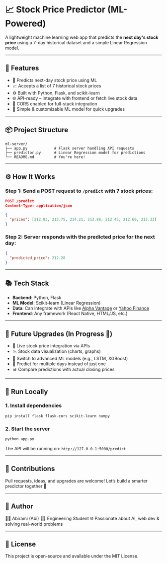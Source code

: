 # 📈 Stock Price Predictor (ML-Powered)

A lightweight machine learning web app that predicts the **next day's stock price** using a 7-day historical dataset and a simple Linear Regression model.

---

## 🚀 Features

* 🔢 Predicts next-day stock price using ML
* 📈 Accepts a list of 7 historical stock prices
* ⚙️ Built with Python, Flask, and scikit-learn
* 🌐 API-ready – integrate with frontend or fetch live stock data
* 🔄 CORS enabled for full-stack integration
* 🧠 Simple & customizable ML model for quick upgrades

---

## 📦 Project Structure

```
ml-server/
├── app.py            # Flask server handling API requests
├── predictor.py      # Linear Regression model for predictions
└── README.md         # You're here!
```

---

## ⚙️ How It Works

### Step 1: Send a POST request to `/predict` with 7 stock prices:

```json
POST /predict
Content-Type: application/json

{
  "prices": [212.93, 213.75, 214.21, 213.88, 212.45, 212.60, 212.33]
}
```

### Step 2: Server responds with the predicted price for the next day:

```json
{
  "predicted_price": 212.28
}
```

---

## 📚 Tech Stack

* **Backend**: Python, Flask
* **ML Model**: Scikit-learn (Linear Regression)
* **Data**: Can integrate with APIs like [Alpha Vantage](https://www.alphavantage.co) or [Yahoo Finance](https://pypi.org/project/yfinance/)
* **Frontend**: Any framework (React Native, HTML/JS, etc.)

---

## 🔮 Future Upgrades (In Progress 🚧)

* 📅 Live stock price integration via APIs
* 📉 Stock data visualization (charts, graphs)
* 🧠 Switch to advanced ML models (e.g., LSTM, XGBoost)
* 💾 Predict for multiple days instead of just one
* 📊 Compare predictions with actual closing prices

---

## 🧪 Run Locally

### 1. Install dependencies

```bash
pip install flask flask-cors scikit-learn numpy
```

### 2. Start the server

```bash
python app.py
```

The API will be running on: `http://127.0.0.1:5000/predict`

---

## 🤝 Contributions

Pull requests, ideas, and upgrades are welcome! Let’s build a smarter predictor together 🚀

---

## 🧠 Author

👩‍💻 Abirami (Abi)
🧑‍🏫 Engineering Student
🌐 Passionate about AI, web dev & solving real-world problems

---

## 📜 License

This project is open-source and available under the MIT License.
